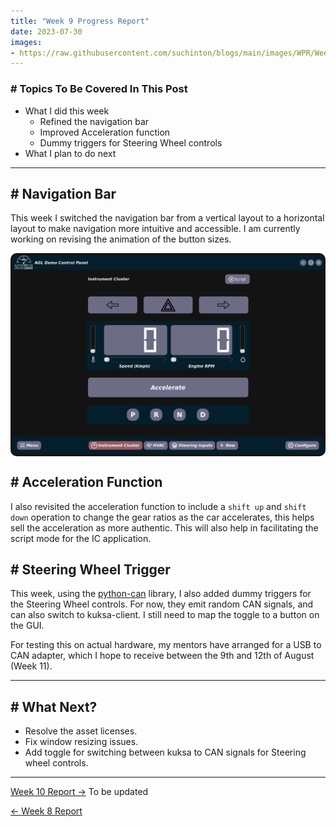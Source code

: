 ```yaml
---
title: "Week 9 Progress Report"
date: 2023-07-30
images:
- https://raw.githubusercontent.com/suchinton/blogs/main/images/WPR/Week9/GSOC Report IMG.png
---
```


### # Topics To Be Covered In This Post
- What I did this week
	- Refined the navigation bar
	- Improved Acceleration function
	- Dummy triggers for Steering Wheel controls 
- What I plan to do next 

---


##  # Navigation Bar

This week I switched the navigation bar from a vertical layout to a horizontal layout to make navigation more intuitive and accessible. I am currently working on revising the animation of the button sizes.

<div style="display: flex; flex-direction: column; align-items: center;">
  <img src="https://raw.githubusercontent.com/suchinton/blogs/main/images/WPR/Week9/IMG.png"height="auto" width="100%" style="border-radius: 10px;">
</div>

## # Acceleration Function

I also revisited the acceleration function to include a `shift up` and `shift down` operation to change the gear ratios as the car accelerates, this helps sell the acceleration as more authentic. This will also help in facilitating the script mode for the IC application. 

## # Steering Wheel Trigger

This week, using the [python-can](https://python-can.readthedocs.io/en/stable/) library, I also added dummy triggers for the Steering Wheel controls. For now, they emit random CAN signals, and can also switch to kuksa-client. I still need to map the toggle to a button on the GUI. 

For testing this on actual hardware, my mentors have arranged for a USB to CAN adapter, which I hope to receive between the 9th and 12th of August (Week 11).

---
## # What Next?

- Resolve the asset licenses.
- Fix window resizing issues.
- Add toggle for switching between kuksa to CAN signals for Steering wheel controls.

---

[Week 10 Report →]() To be updated

[← Week 8 Report](/articles/week-8)